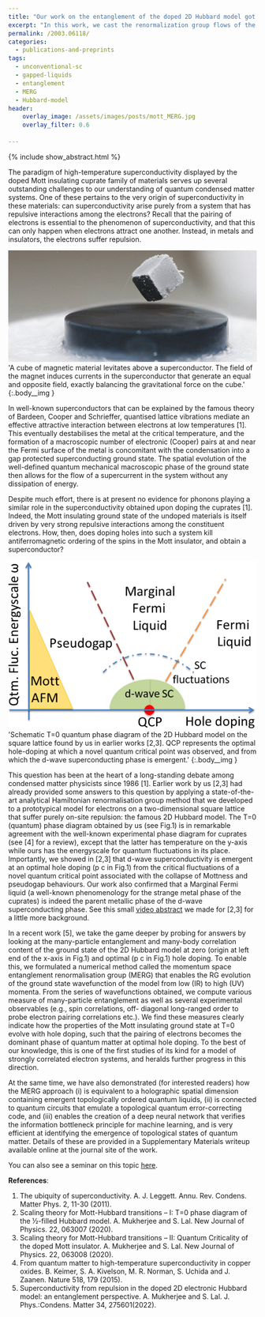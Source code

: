 ```yaml
---
title: "Our work on the entanglement of the doped 2D Hubbard model got published in J. Phys. Cond. Mat."
excerpt: "In this work, we cast the renormalization group flows of the 2D Hubbard model in terms of entanglement evolution, revealing holographic features along the way."
permalink: /2003.06118/
categories:
  - publications-and-preprints
tags:
  - unconventional-sc
  - gapped-liquids
  - entanglement
  - MERG
  - Hubbard-model
header:
    overlay_image: /assets/images/posts/mott_MERG.jpg
    overlay_filter: 0.6

---
```


{% include show_abstract.html %}

The paradigm of high-temperature superconductivity displayed by the doped Mott insulating cuprate family of materials serves up several outstanding challenges to our understanding of quantum condensed matter systems. One of these pertains to the very origin of superconductivity in these materials: can superconductivity arise purely from a system that has repulsive interactions among the electrons? Recall that the pairing of electrons is essential to the phenomenon of superconductivity, and that this can only happen when electrons attract one another. Instead, in metals and insulators, the electrons suffer repulsion.

![](/assets/images/mott-merg/superconductivity.jpg)
'A cube of magnetic material levitates above a superconductor. The field of the magnet induces currents in the superconductor that generate an equal and opposite field, exactly balancing the gravitational force on the cube.'
{:.body__img }

In well-known superconductors that can be explained by the famous theory of Bardeen, Cooper and Schrieffer, quantised lattice vibrations mediate an effective attractive interaction between electrons at low temperatures [1]. This eventually destabilises the metal at the critical temperature, and the formation of a macroscopic number of electronic (Cooper) pairs at and near the Fermi surface of the metal is concomitant with the condensation into a gap protected superconducting ground state. The spatial evolution of the well-defined quantum mechanical macroscopic phase of the ground state then allows for the flow of a supercurrent in the system without any dissipation of energy.

Despite much effort, there is at present no evidence for phonons playing a similar role in the superconductivity obtained upon doping the cuprates [1]. Indeed, the Mott insulating ground state of the undoped materials is itself driven by very strong repulsive interactions among the constituent electrons. How, then, does doping holes into such a system kill antiferromagnetic ordering of the spins in the Mott insulator, and obtain a superconductor?

![](/assets/images/mott-merg/2dphase.png)
'Schematic T=0 quantum phase diagram of the 2D Hubbard model on the square lattice found by us in earlier works [2,3]. QCP represents the optimal hole-doping at which a novel quantum critical point was observed, and from which the d-wave superconducting phase is emergent.'
{:.body__img }

This question has been at the heart of a long-standing debate among condensed matter physicists since 1986 [1]. Earlier work by us [2,3] had already provided some answers to this question by applying a state-of-the-art analytical Hamiltonian renormalisation group method that we developed to a prototypical model for electrons on a two-dimensional square lattice that suffer purely on-site repulsion: the famous 2D Hubbard model. The T=0 (quantum) phase diagram obtained by us (see Fig.1) is in remarkable agreement with the well-known experimental phase diagram for cuprates (see [4] for a review), except that the latter has temperature on the y-axis while ours has the energyscale for quantum fluctuations in its place. Importantly, we showed in [2,3] that d-wave superconductivity is emergent at an optimal hole doping (p c in Fig.1) from the critical fluctuations of a novel quantum critical point associated with the collapse of Mottness and pseudogap behaviours. Our work also confirmed that a Marginal Fermi liquid (a well-known phenomenology for the strange metal phase of the cuprates) is indeed the parent metallic phase of the d-wave superconducting phase. See this small [video abstract](https://youtu.be/6gVd-XVjOBU) we made for [2,3] for a little more background. 

In a recent work [5], we take the game deeper by probing for answers by looking at the many-particle entanglement and many-body correlation content of the ground state of the 2D Hubbard model at zero (origin at left end of the x-axis in Fig.1) and optimal (p c in Fig.1) hole doping. To enable this, we formulated a numerical method called the momentum space entanglement renormalisation group (MERG) that enables the RG evolution of the ground state wavefunction of the model from low (IR) to high (UV) momenta. From the series of wavefunctions obtained, we compute various measure of many-particle entanglement as well as several experimental observables (e.g., spin correlations, off- diagonal long-ranged order to probe electron pairing correlations etc.). We find these measures clearly indicate how the properties of the Mott insulating ground state at T=0 evolve with hole doping, such that the pairing of electrons becomes the dominant phase of quantum matter at optimal hole doping. To the best of our knowledge, this is one of the first studies of its kind for a model of strongly correlated electron systems, and heralds further progress in this direction. 

At the same time, we have also demonstrated (for interested readers) how the MERG approach (i) is equivalent to a holographic spatial dimension containing emergent topologically ordered quantum liquids, (ii) is connected to quantum circuits that emulate a topological quantum error-correcting code, and (iii) enables the creation of a deep neural network that verifies the information bottleneck principle for machine learning, and is very efficient at identifying the emergence of topological states of quantum matter. Details of these are provided in a Supplementary Materials writeup available online at the journal site of the work.

You can also see a seminar on this topic [here](https://www.youtube.com/live/slghUn1h0KY?feature=share&t=3155).

**References**:
1. The ubiquity of superconductivity. A. J. Leggett. Annu. Rev. Condens. Matter Phys. 2, 11-30 (2011).
2. Scaling theory for Mott-Hubbard transitions – I: T=0 phase diagram of the ½-filled Hubbard model. A. Mukherjee and S. Lal. New Journal of Physics. 22, 063007 (2020).
3. Scaling theory for Mott-Hubbard transitions – II: Quantum Criticality of the doped Mott insulator. A. Mukherjee and S. Lal. New Journal of Physics. 22, 063008 (2020).
4. From quantum matter to high-temperature superconductivity in copper oxides. B. Keimer, S. A. Kivelson, M. R. Norman, S. Uchida and J. Zaanen. Nature 518, 179 (2015).
5. Superconductivity from repulsion in the doped 2D electronic Hubbard model: an entanglement perspective. A. Mukherjee and S. Lal. J. Phys.:Condens. Matter 34, 275601(2022).
